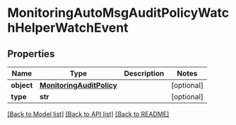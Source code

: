 # MonitoringAutoMsgAuditPolicyWatchHelperWatchEvent

## Properties
Name | Type | Description | Notes
------------ | ------------- | ------------- | -------------
**object** | [**MonitoringAuditPolicy**](MonitoringAuditPolicy.md) |  | [optional] 
**type** | **str** |  | [optional] 

[[Back to Model list]](../README.md#documentation-for-models) [[Back to API list]](../README.md#documentation-for-api-endpoints) [[Back to README]](../README.md)


